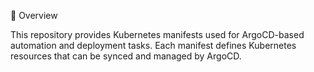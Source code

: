 🚀 Overview

This repository provides Kubernetes manifests used for ArgoCD-based automation and deployment tasks.
Each manifest defines Kubernetes resources that can be synced and managed by ArgoCD.
